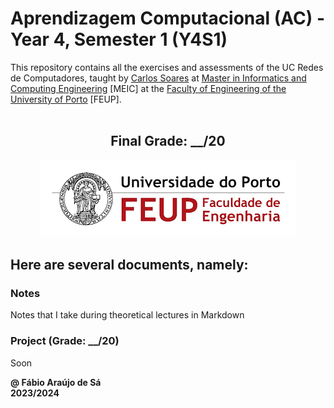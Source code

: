 # Aprendizagem Computacional (AC) - Year 4, Semester 1 (Y4S1)

This repository contains all the exercises and assessments of the UC Redes de Computadores, taught by [Carlos Soares](https://sigarra.up.pt/feup/pt/func_geral.formview?p_codigo=235847) at [Master in Informatics and Computing Engineering](https://sigarra.up.pt/feup/pt/cur_geral.cur_view?pv_curso_id=22862) [MEIC] at the [Faculty of Engineering of the University of Porto](https://sigarra.up.pt/feup/pt/web_page.Inicial) [FEUP]. <br> <br>

<h2 align = "center" >Final Grade: __/20</h2>
<p align = "center" >
  <img 
       title = "FEUP logo"
       src = "Images//FEUP_Logo.png" 
       alt = "FEUP Logo"  
       />
</p>

## Here are several documents, namely:

### Notes

Notes that I take during theoretical lectures in Markdown <br>

### Project (Grade: __/20)

Soon

**@ Fábio Araújo de Sá** <br>
**2023/2024**